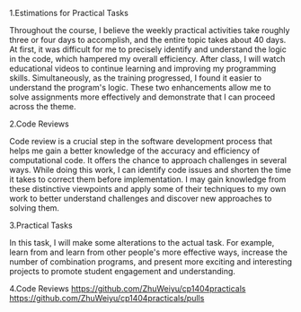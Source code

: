 1.Estimations for Practical Tasks

Throughout the course, I believe the weekly practical activities take roughly three or four days to accomplish, and the entire topic takes about 40 days. At first, it was difficult for me to precisely identify and understand the logic in the code, which hampered my overall efficiency. After class, I will watch educational videos to continue learning and improving my programming skills. Simultaneously, as the training progressed, I found it easier to understand the program's logic. These two enhancements allow me to solve assignments more effectively and demonstrate that I can proceed across the theme.

2.Code Reviews

Code review is a crucial step in the software development process that helps me gain a better knowledge of the accuracy and efficiency of computational code. It offers the chance to approach challenges in several ways. While doing this work, I can identify code issues and shorten the time it takes to correct them before implementation. I may gain knowledge from these distinctive viewpoints and apply some of their techniques to my own work to better understand challenges and discover new approaches to solving them.

3.Practical Tasks

In this task, I will make some alterations to the actual task. For example, learn from and learn from other people's more effective ways, increase the number of combination programs, and present more exciting and interesting projects to promote student engagement and understanding.

4.Code Reviews
https://github.com/ZhuWeiyu/cp1404practicals
https://github.com/ZhuWeiyu/cp1404practicals/pulls
